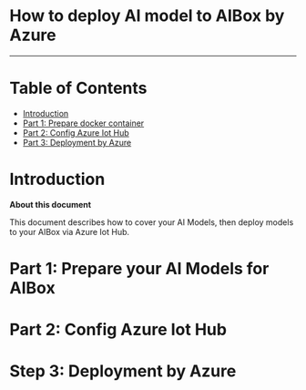 
How to deploy AI model to AIBox by Azure
===
---

# Table of Contents

-   [Introduction](#Introduction)
-   [Part 1: Prepare docker container](#part_1)
-   [Part 2: Config Azure Iot Hub](#part_2)
-   [Part 3: Deployment by Azure](#part_3)


<a name="Introduction"></a>
# Introduction

**About this document**

This document describes how to cover your AI Models, then deploy models to your AIBox via Azure Iot Hub.

<a name="part_1"></a>
# Part 1: Prepare your AI Models for AIBox


<a name="part_2"></a>
# Part 2: Config Azure Iot Hub


<a name="part_3"></a>
# Step 3: Deployment by Azure


  